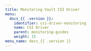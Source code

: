 ```yaml
---
title: Monitoring Vault CSI Driver
menu:
  docs_{{ .version }}:
    identifier: csi-driver-monitoring
    name: CSI Driver
    parent: monitoring-guides
    weight: 15
menu_name: docs_{{ .version }}
---
```

